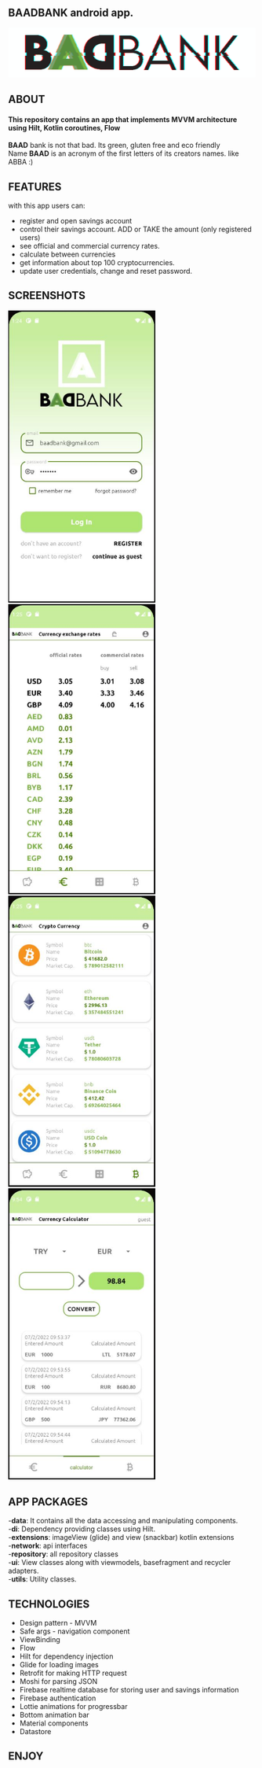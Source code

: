 ## **BAADBANK android app.** 
![](forReadme/animlogo.gif)

## ABOUT
#### This repository contains an app that implements MVVM architecture using Hilt, Kotlin coroutines, Flow </br>
**BAAD** bank is not that bad. Its green, gluten free and eco friendly </br>
Name **BAAD** is an acronym of the first letters of its creators names.  like ABBA :) 

## FEATURES
with this app users can:

- register and open savings account
- control their savings account. ADD or TAKE the amount (only registered users)
- see official and commercial currency rates. 
- calculate between currencies
- get information about top 100 cryptocurrencies.  
- update user credentials, change and reset password. 

## SCREENSHOTS
<img src="forReadme/01.jpg" width=300> <img src="forReadme/02.jpg" width=300> <img src="forReadme/03.jpg" width=300> <img src="forReadme/04.JPG" width=300>

## APP PACKAGES
-**data**: It contains all the data accessing and manipulating components. <br/>
-**di**: Dependency providing classes using Hilt. <br/>
-**extensions**: imageView (glide) and view (snackbar) kotlin extensions <br/>
-**network**: api interfaces <br/>
-**repository**: all repository classes <br/>
-**ui**: View classes along with viewmodels, basefragment and recycler adapters. <br/>
-**utils**: Utility classes. <br/>

## TECHNOLOGIES

- Design pattern -  MVVM 
- Safe args - navigation component
- ViewBinding
- Flow
- Hilt for dependency injection
- Glide for loading images
- Retrofit for making HTTP request
- Moshi for parsing JSON
- Firebase realtime database for storing user and savings information
- Firebase authentication 
- Lottie animations for progressbar
- Bottom animation bar
- Material components
- Datastore

## ENJOY


